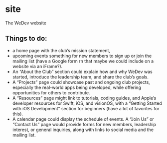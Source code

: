 # site
The WeDev website


## Things to do:
- a home page with the club’s mission statement, 
- upcoming events something for new members to sign up or join the mailing list (have a Google form rn that maybe we could include on a website via an iFrame?). 
- An “About the Club” section could explain how and why WeDev was started, introduce the leadership team, and share the club’s goals. 
- A “Projects” page could showcase past and ongoing club projects, especially the real-world apps being developed, while offering opportunities for others to contribute.
-  A “Resources” page might link to tutorials, coding guides, and Apple’s developer resources for Swift, iOS, and visionOS, with a “Getting Started with iOS Development” section for beginners (have a lot of favorites for this).
- A calendar page could display the schedule of events. A “Join Us” or “Contact Us” page would provide forms for new members, leadership interest, or general inquiries, along with links to social media and the mailing list.

